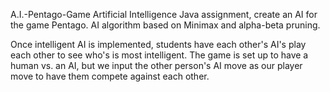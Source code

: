 A.I.-Pentago-Game
Artificial Intelligence Java assignment, create an AI for the game Pentago. AI algorithm based on Minimax and alpha-beta pruning.

Once intelligent AI is implemented, students have each other's AI's play each other to see who's is most intelligent. The game is set up to have a human vs. an AI, but we input the other person's AI move as our player move to have them compete against each other.

